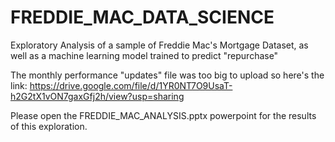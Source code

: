 # FREDDIE_MAC_DATA_SCIENCE
Exploratory Analysis of a sample of Freddie Mac's Mortgage Dataset, as well as a machine learning model trained to predict "repurchase"

The monthly performance "updates" file was too big to upload so here's the link:
https://drive.google.com/file/d/1YR0NT7O9UsaT-h2G2tX1vON7gaxGfj2h/view?usp=sharing

Please open the FREDDIE_MAC_ANALYSIS.pptx powerpoint for the results of this exploration.
